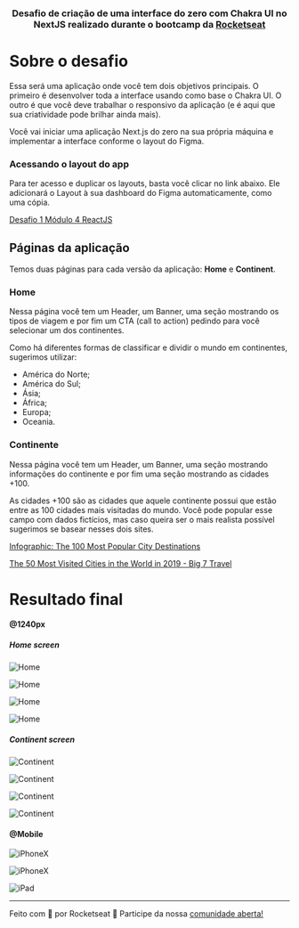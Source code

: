 <h3 align="center">
 Desafio de criação de uma interface do zero com Chakra UI no NextJS realizado durante o bootcamp da <a href="https://github.com/rocketseat-education">Rocketseat</a>
</h3>


# Sobre o desafio

Essa será uma aplicação onde você tem dois objetivos principais. O primeiro é desenvolver toda a interface usando como base o Chakra UI. O outro é que você deve trabalhar o responsivo da aplicação (e é aqui que sua criatividade pode brilhar ainda mais).

Você vai iniciar uma aplicação Next.js do zero na sua própria máquina e implementar a interface conforme o layout do Figma.

### Acessando o layout do app

Para ter acesso e duplicar os layouts, basta você clicar no link abaixo. Ele adicionará o Layout à sua dashboard do Figma automaticamente, como uma cópia.

[Desafio 1 Módulo 4 ReactJS](https://www.figma.com/file/8QAkMs3BddatXn2fFseyu4/Desafio-1-M%C3%B3dulo-4-ReactJS/duplicate)

## Páginas da aplicação

Temos duas páginas para cada versão da aplicação: **Home** e **Continent**.

### Home

Nessa página você tem um Header, um Banner, uma seção mostrando os tipos de viagem e por fim um CTA (call to action) pedindo para você selecionar um dos continentes.

Como há diferentes formas de classificar e dividir o mundo em continentes, sugerimos utilizar:

- América do Norte;
- América do Sul;
- Ásia;
- África;
- Europa;
- Oceania.

### Continente

Nessa página você tem um Header, um Banner, uma seção mostrando informações do continente e por fim uma seção mostrando as cidades +100.

As cidades +100 são as cidades que aquele continente possui que estão entre as 100 cidades mais visitadas do mundo. Você pode popular esse campo com dados fictícios, mas caso queira ser o mais realista possível sugerimos se basear nesses dois sites.

[Infographic: The 100 Most Popular City Destinations](https://www.visualcapitalist.com/the-100-most-popular-city-destinations/)

[The 50 Most Visited Cities in the World in 2019 - Big 7 Travel](https://bigseventravel.com/the-most-visited-cities-world-2019/)


# Resultado final

#### @1240px
##### Home screen

![Home](appImages/Home_top.png)

![Home](appImages/Home_bottom.png)

![Home](appImages/Home_dark_top.png)

![Home](appImages/Home_dark_bottom.png)

##### Continent screen

![Continent](appImages/Continent_top.png)

![Continent](appImages/Continent_bottom.png)

![Continent](appImages/Continent_dark_top.png)

![Continent](appImages/Continent_dark_bottom.png)

#### @Mobile

![iPhoneX](appImages/iPhoneX_Continent.png)

![iPhoneX](appImages/IphoneX_landscape.png)

![iPad](appImages/iPad.png)

---

Feito com 💜 por Rocketseat 👋 Participe da nossa [comunidade aberta!](https://discord.gg/pUU3CG4Z)